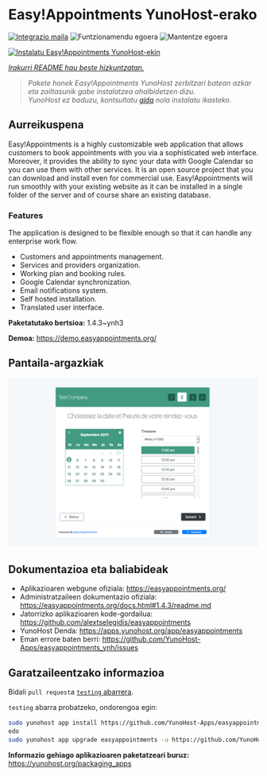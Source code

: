 <!--
Ohart ongi: README hau automatikoki sortu da <https://github.com/YunoHost/apps/tree/master/tools/readme_generator>ri esker
EZ editatu eskuz.
-->

# Easy!Appointments YunoHost-erako

[![Integrazio maila](https://dash.yunohost.org/integration/easyappointments.svg)](https://dash.yunohost.org/appci/app/easyappointments) ![Funtzionamendu egoera](https://ci-apps.yunohost.org/ci/badges/easyappointments.status.svg) ![Mantentze egoera](https://ci-apps.yunohost.org/ci/badges/easyappointments.maintain.svg)

[![Instalatu Easy!Appointments YunoHost-ekin](https://install-app.yunohost.org/install-with-yunohost.svg)](https://install-app.yunohost.org/?app=easyappointments)

*[Irakurri README hau beste hizkuntzatan.](./ALL_README.md)*

> *Pakete honek Easy!Appointments YunoHost zerbitzari batean azkar eta zailtasunik gabe instalatzea ahalbidetzen dizu.*  
> *YunoHost ez baduzu, kontsultatu [gida](https://yunohost.org/install) nola instalatu ikasteko.*

## Aurreikuspena

Easy!Appointments is a highly customizable web application that allows customers to book appointments with you via a sophisticated web interface. Moreover, it provides the ability to sync your data with Google Calendar so you can use them with other services. It is an open source project that you can download and install even for commercial use. Easy!Appointments will run smoothly with your existing website as it can be installed in a single folder of the server and of course share an existing database.

### Features
The application is designed to be flexible enough so that it can handle any enterprise work flow.

- Customers and appointments management.
- Services and providers organization.
- Working plan and booking rules.
- Google Calendar synchronization.
- Email notifications system.
- Self hosted installation.
- Translated user interface.


**Paketatutako bertsioa:** 1.4.3~ynh3

**Demoa:** <https://demo.easyappointments.org/>

## Pantaila-argazkiak

![Easy!Appointments(r)en pantaila-argazkia](./doc/screenshots/screenshots.png)

## Dokumentazioa eta baliabideak

- Aplikazioaren webgune ofiziala: <https://easyappointments.org/>
- Administratzaileen dokumentazio ofiziala: <https://easyappointments.org/docs.html#1.4.3/readme.md>
- Jatorrizko aplikazioaren kode-gordailua: <https://github.com/alextselegidis/easyappointments>
- YunoHost Denda: <https://apps.yunohost.org/app/easyappointments>
- Eman errore baten berri: <https://github.com/YunoHost-Apps/easyappointments_ynh/issues>

## Garatzaileentzako informazioa

Bidali `pull request`a [`testing` abarrera](https://github.com/YunoHost-Apps/easyappointments_ynh/tree/testing).

`testing` abarra probatzeko, ondorengoa egin:

```bash
sudo yunohost app install https://github.com/YunoHost-Apps/easyappointments_ynh/tree/testing --debug
edo
sudo yunohost app upgrade easyappointments -u https://github.com/YunoHost-Apps/easyappointments_ynh/tree/testing --debug
```

**Informazio gehiago aplikazioaren paketatzeari buruz:** <https://yunohost.org/packaging_apps>
